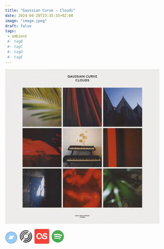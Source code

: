 ```yaml
---
title: "Gaussian Curve - Clouds"
date: 2024-04-28T23:35:33+02:00
image: "image.jpeg"
draft: false
tags:
 - ambient 
 #- tagB
 #- tagC
 #- tagD
 #- tagE
---
```

![cover](image.jpeg (Gaussian Curve - Clouds))

[![bandcamp](../links/svg/bandcamp.png)](https://music-from-memory.bandcamp.com/album/clouds?from=search&search_item_id=1572299767&search_item_type=a&search_match_part=%3F&search_page_id=3369354218&search_page_no=1&search_rank=1&search_sig=adf18af53af169e13492b26a30f493ce) [![discogs](../links/svg/discogs.png)](https://www.discogs.com/master/783743) 
[![lastfm](../links/svg/lastfm.png)](https://www.last.fm/music/Tove+Lo/Queen+of+the+Clouds) 
[![spotify](../links/svg/spotify.png)](https://open.spotify.com/album/4FC9qI04vobItNEKVeRh8Q)

